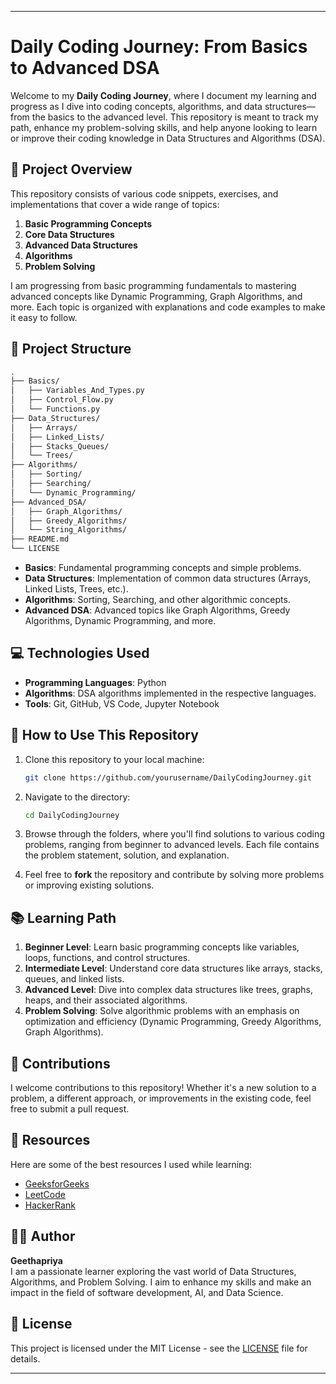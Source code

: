 
---

# Daily Coding Journey: From Basics to Advanced DSA

Welcome to my **Daily Coding Journey**, where I document my learning and progress as I dive into coding concepts, algorithms, and data structures—from the basics to the advanced level. This repository is meant to track my path, enhance my problem-solving skills, and help anyone looking to learn or improve their coding knowledge in Data Structures and Algorithms (DSA).

## 🚀 Project Overview

This repository consists of various code snippets, exercises, and implementations that cover a wide range of topics:

1. **Basic Programming Concepts**
2. **Core Data Structures**
3. **Advanced Data Structures**
4. **Algorithms**
5. **Problem Solving**

I am progressing from basic programming fundamentals to mastering advanced concepts like Dynamic Programming, Graph Algorithms, and more. Each topic is organized with explanations and code examples to make it easy to follow.

## 📂 Project Structure

```bash
.
├── Basics/
│   ├── Variables_And_Types.py
│   ├── Control_Flow.py
│   └── Functions.py
├── Data_Structures/
│   ├── Arrays/
│   ├── Linked_Lists/
│   ├── Stacks_Queues/
│   └── Trees/
├── Algorithms/
│   ├── Sorting/
│   ├── Searching/
│   └── Dynamic_Programming/
├── Advanced_DSA/
│   ├── Graph_Algorithms/
│   ├── Greedy_Algorithms/
│   └── String_Algorithms/
├── README.md
└── LICENSE
```

- **Basics**: Fundamental programming concepts and simple problems.
- **Data Structures**: Implementation of common data structures (Arrays, Linked Lists, Trees, etc.).
- **Algorithms**: Sorting, Searching, and other algorithmic concepts.
- **Advanced DSA**: Advanced topics like Graph Algorithms, Greedy Algorithms, Dynamic Programming, and more.

## 💻 Technologies Used

- **Programming Languages**: Python
- **Algorithms**: DSA algorithms implemented in the respective languages.
- **Tools**: Git, GitHub, VS Code, Jupyter Notebook

## 🔧 How to Use This Repository

1. Clone this repository to your local machine:
   ```bash
   git clone https://github.com/yourusername/DailyCodingJourney.git
   ```

2. Navigate to the directory:
   ```bash
   cd DailyCodingJourney
   ```

3. Browse through the folders, where you'll find solutions to various coding problems, ranging from beginner to advanced levels. Each file contains the problem statement, solution, and explanation.

4. Feel free to **fork** the repository and contribute by solving more problems or improving existing solutions.

## 📚 Learning Path

1. **Beginner Level**: Learn basic programming concepts like variables, loops, functions, and control structures.
2. **Intermediate Level**: Understand core data structures like arrays, stacks, queues, and linked lists.
3. **Advanced Level**: Dive into complex data structures like trees, graphs, heaps, and their associated algorithms.
4. **Problem Solving**: Solve algorithmic problems with an emphasis on optimization and efficiency (Dynamic Programming, Greedy Algorithms, Graph Algorithms).

## 🔄 Contributions

I welcome contributions to this repository! Whether it's a new solution to a problem, a different approach, or improvements in the existing code, feel free to submit a pull request.

## 📖 Resources

Here are some of the best resources I used while learning:

- [GeeksforGeeks](https://www.geeksforgeeks.org/)
- [LeetCode](https://leetcode.com/)
- [HackerRank](https://www.hackerrank.com/domains/tutorials/10-days-of-javascript)

## 🧑‍💻 Author

**Geethapriya**  
I am a passionate learner exploring the vast world of Data Structures, Algorithms, and Problem Solving. I aim to enhance my skills and make an impact in the field of software development, AI, and Data Science.

## 📜 License

This project is licensed under the MIT License - see the [LICENSE](LICENSE) file for details.

---

